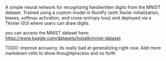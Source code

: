 A simple neural network for recognizing handwritten digits from the MNIST dataset. 
Trained using a custom model in NumPy (with Xavier initialization, biases, softmax activation, and cross-entropy loss) and deployed via a Tkinter GUI where users can draw digits.

you can access the MNIST dataset here: https://www.kaggle.com/datasets/hojjatk/mnist-dataset

TODO: improve accuarcy, its really bad at generalizing right now. Add more markdown cells to show thoughtprocess and so forth
